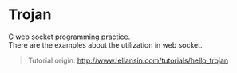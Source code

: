 # Trojan
C web socket programming practice.   
There are the examples about the utilization in web socket.   

>Tutorial origin: http://www.lellansin.com/tutorials/hello_trojan
